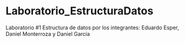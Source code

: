 # Laboratorio_EstructuraDatos
Laboratorio #1 Estructura de datos por los integrantes: Eduardo Esper, Daniel Monterroza y Daniel Garcia
